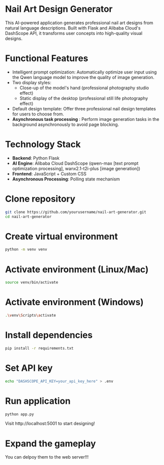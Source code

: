 # Nail Art Design Generator
This AI-powered application generates professional nail art designs from natural language descriptions. Built with Flask and Alibaba Cloud's DashScope API, it transforms user concepts into high-quality visual designs.

# Functional Features 
* Intelligent prompt optimization: Automatically optimize user input using the Qwen language model to improve the quality of image generation.
* Two display styles:
  - Close-up of the model's hand (professional photography studio effect)
  - Static display of the desktop (professional still life photography effect)
* Default design template: Offer three professional nail design templates for users to choose from.
* **Asynchronous task processing** : Perform image generation tasks in the background asynchronously to avoid page blocking.

# Technology Stack
- **Backend**: Python Flask
- **AI Engine**: Alibaba Cloud DashScope (qwen-max [text prompt optimization processing], wanx2.1-t2i-plus [image generation])
- **Frontend**: JavaScript + Custom CSS
- **Asynchronous Processing**: Polling state mechanism

# Clone repository
```bash
git clone https://github.com/yourusername/nail-art-generator.git
cd nail-art-generator
```

# Create virtual environment
```bash
python -m venv venv
```

# Activate environment (Linux/Mac)
```bash
source venv/bin/activate
```

# Activate environment (Windows)
```bash
.\venv\Scripts\activate
```

# Install dependencies
```bash
pip install -r requirements.txt
```

# Set API key
```bash
echo "DASHSCOPE_API_KEY=your_api_key_here" > .env
```

# Run application
```bash
python app.py
```
Visit http://localhost:5001 to start designing!

# Expand the gameplay
You can delpoy them to the web server!!!
